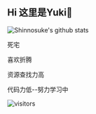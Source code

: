 ## Hi 这里是Yuki👋

![Shinnosuke's github stats](https://github-readme-stats.vercel.app/api?username=PCKxin&show_icons=true&theme=radical)

死宅

喜欢折腾

资源查找力高   

代码力低--努力学习中

<!--
**PCKxin/PCKxin** is a ✨ _special_ ✨ repository because its `README.md` (this file) appears on your GitHub profile.

Here are some ideas to get you started:

- 🔭 I’m currently working on ...
- 🌱 I’m currently learning ...
- 👯 I’m looking to collaborate on ...
- 🤔 I’m looking for help with ...
- 💬 Ask me about ...
- 📫 How to reach me: ...
- 😄 Pronouns: ...
- ⚡ Fun fact: ...
-->
![visitors](https://count.getloli.com/get/@PCKxin)
